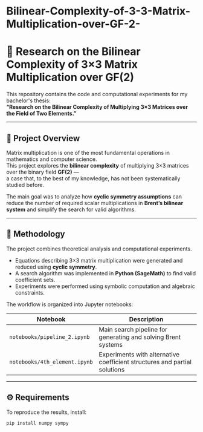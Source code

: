 # Bilinear-Complexity-of-3-3-Matrix-Multiplication-over-GF-2-
# 🔢 Research on the Bilinear Complexity of 3×3 Matrix Multiplication over GF(2)

This repository contains the code and computational experiments for my bachelor's thesis:  
**“Research on the Bilinear Complexity of Multiplying 3×3 Matrices over the Field of Two Elements.”**

---

## 🎯 Project Overview

Matrix multiplication is one of the most fundamental operations in mathematics and computer science.  
This project explores the **bilinear complexity** of multiplying 3×3 matrices over the binary field **GF(2)** —  
a case that, to the best of my knowledge, has not been systematically studied before.

The main goal was to analyze how **cyclic symmetry assumptions** can reduce the number of required scalar multiplications in **Brent’s bilinear system** and simplify the search for valid algorithms.

---

## 🧩 Methodology

The project combines theoretical analysis and computational experiments.  
- Equations describing 3×3 matrix multiplication were generated and reduced using **cyclic symmetry**.  
- A search algorithm was implemented in **Python (SageMath)** to find valid coefficient sets.  
- Experiments were performed using symbolic computation and algebraic constraints.

The workflow is organized into Jupyter notebooks:

| Notebook | Description |
|-----------|-------------|
| `notebooks/pipeline_2.ipynb` | Main search pipeline for generating and solving Brent systems |
| `notebooks/4th_element.ipynb` | Experiments with alternative coefficient structures and partial solutions |

---

## ⚙️ Requirements

To reproduce the results, install:
```bash
pip install numpy sympy

